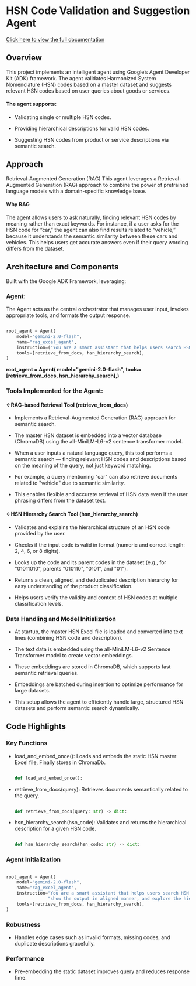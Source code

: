 # HSN Code Validation and Suggestion Agent

[Click here to view the full documentation]([https://example.com/docs](https://drive.google.com/drive/folders/1pPRvLBmcf8Jwcxuh141iHoD-RcCCpmE9?usp=sharing))

## Overview

This project implements an intelligent agent using Google’s Agent Developer Kit (ADK) framework. The agent validates Harmonized System Nomenclature (HSN) codes based on a master dataset and suggests relevant HSN codes based on user queries about goods or services.

#### The agent supports:

- Validating single or multiple HSN codes.

- Providing hierarchical descriptions for valid HSN codes.

- Suggesting HSN codes from product or service descriptions via semantic search.


<!--                     -->


## Approach

Retrieval-Augmented Generation (RAG) This agent leverages a Retrieval-Augmented Generation (RAG) approach to combine the power of pretrained language models with a domain-specific knowledge base.

#### Why RAG
The agent allows users to ask naturally, finding relevant HSN codes by meaning rather than exact keywords. For instance, if a user asks for the HSN code for “car,” the agent can also find results related to “vehicle,” because it understands the semantic similarity between these cars and vehicles. This helps users get accurate answers even if their query wording differs from the dataset.
<!--                                  -->

## Architecture and Components
Built with the Google ADK Framework, leveraging:

### Agent: 
The Agent acts as the central orchestrator that manages user input, invokes appropriate tools, and formats the output response.

```python

root_agent = Agent(
    model="gemini-2.0-flash",
    name="rag_excel_agent",
    instruction=("You are a smart assistant that helps users search HSN code data using retrieval")
    tools=[retrieve_from_docs, hsn_hierarchy_search],
)

```

**root_agent = Agent( model="gemini-2.0-flash",
tools=[retrieve_from_docs, hsn_hierarchy_search],)**
### Tools Implemented for the Agent:
####       <-RAG-based Retrieval Tool (retrieve_from_docs)
- Implements a Retrieval-Augmented Generation (RAG) approach for semantic search.

- The master HSN dataset is embedded into a vector database (ChromaDB) using the all-MiniLM-L6-v2 sentence transformer model.

- When a user inputs a natural language query, this tool performs a semantic search — finding relevant HSN codes and descriptions based on the meaning of the query, not just keyword matching.

- For example, a query mentioning "car" can also retrieve documents related to "vehicle" due to semantic similarity.

- This enables flexible and accurate retrieval of HSN data even if the user phrasing differs from the dataset text.

####       <-HSN Hierarchy Search Tool (hsn_hierarchy_search)
- Validates and explains the hierarchical structure of an HSN code provided by the user.

- Checks if the input code is valid in format (numeric and correct length: 2, 4, 6, or 8 digits).

- Looks up the code and its parent codes in the dataset (e.g., for "01011010", parents "010110", "0101", and "01").

 - Returns a clean, aligned, and deduplicated description hierarchy for easy understanding of the product classification.

- Helps users verify the validity and context of HSN codes at multiple classification levels.

### Data Handling and Model Initialization

- At startup, the master HSN Excel file is loaded and converted into text lines (combining HSN code and description).

- The text data is embedded using the all-MiniLM-L6-v2 Sentence Transformer model to create vector embeddings.

- These embeddings are stored in ChromaDB, which supports fast semantic retrieval queries.

- Embeddings are batched during insertion to optimize performance for large datasets.

- This setup allows the agent to efficiently handle large, structured HSN datasets and perform semantic search dynamically.


## Code Highlights
### Key Functions
- load_and_embed_once(): Loads and embeds the static HSN master Excel file, Finally stores in ChromaDb.
  ```python

  def load_and_embed_once():

  ```

- retrieve_from_docs(query): Retrieves documents semantically related to the query.
  ```python

  def retrieve_from_docs(query: str) -> dict:

  ```

- hsn_hierarchy_search(hsn_code): Validates and returns the hierarchical description for a given HSN code.
   ```python

   def hsn_hierarchy_search(hsn_code: str) -> dict:

   ```

### Agent Initialization
```python

root_agent = Agent(
    model="gemini-2.0-flash",
    name="rag_excel_agent",
    instruction="You are a smart assistant that helps users search HSN code data using retrieval, "
                "show the output in aligned manner, and explore the hierarchy of HSN codes.",
    tools=[retrieve_from_docs, hsn_hierarchy_search],
)

```


### Robustness
- Handles edge cases such as invalid formats, missing codes, and duplicate descriptions gracefully.
### Performance
- Pre-embedding the static dataset improves query and reduces response time.



